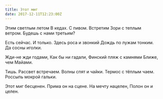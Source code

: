 ```yaml
---
title: Этот миг
date: 2017-12-11T12:23:00Z
---
```


Этим светлым летом
В кедах. С пивом. Встретим
Зори с теплым ветром.
Будешь с нами третьим?

Есть сейчас. И только.
Здесь роса и звонкий
Дождь по лужам тонким.
Да сосны иголки.

Жди-не жди годами,
Как бы ни гадали,
Финский пляж с камнями
Ближе, чем Майами.

Тишь. Рассвет встречаем.
Волны спят и чайки.
Термос с тёплым чаем.
Россыпь мокрой гальки.

Этот миг бесценен.
Прима он на сцене.
На мечту нацелен,
Полон он и целен.